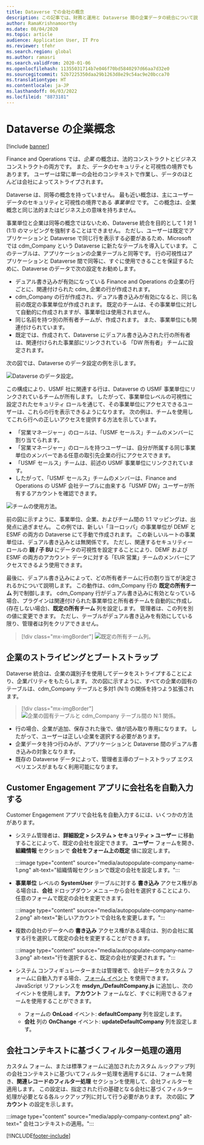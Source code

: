 ```yaml
---
title: Dataverse での会社の概念
description: この記事では、財務と運用と Dataverse 間の企業データの統合について説明します。
author: RamaKrishnamoorthy
ms.date: 08/04/2020
ms.topic: article
audience: Application User, IT Pro
ms.reviewer: tfehr
ms.search.region: global
ms.author: ramasri
ms.search.validFrom: 2020-01-06
ms.openlocfilehash: 11355031714b7e046f70bd5840297d66aa7d32e0
ms.sourcegitcommit: 52b7225350daa29b1263d8e29c54ac9e20bcca70
ms.translationtype: HT
ms.contentlocale: ja-JP
ms.lasthandoff: 06/03/2022
ms.locfileid: "8873181"
---
```

# <a name="company-concept-in-dataverse"></a>Dataverse の企業概念

[!include [banner](../../includes/banner.md)]




Finance and Operations では、*企業* の概念は、法的コンストラクトとビジネス コンストラクトの両方です。 また、データのセキュリティと可視性の境界でもあります。 ユーザーは常に単一の会社のコンテキストで作業し、データのほとんどは会社によってストライプされます。

Dataverse は、同等の概念を持っていません。 最も近い概念は、主にユーザー データのセキュリティと可視性の境界である *事業単位* です。 この概念は、企業概念と同じ法的またはビジネス上の意味を持ちません。

事業単位と企業は同等の概念ではないため、Dataverse 統合を目的として 1 対 1 (1:1) のマッピングを強制することはできません。 ただし、ユーザーは既定でアプリケーションと Dataverse で同じ行を表示する必要があるため、Microsoft では cdm\_Company という Dataverse に新たなテーブルを導入しています。 このテーブルは、アプリケーションの企業テーブルと同等です。 行の可視性はアプリケーションと Dataverse 間で同等に、すぐに使用できることを保証するために、Dataverse のデータで次の設定をお勧めします。

+ デュアル書き込みが有効になっている Finance and Operations の企業の行ごとに、関連付けられた cdm\_ 企業の行が作成されます。
+ cdm\_Company の行が作成され、デュアル書き込みが有効になると、同じ名前の既定の事業単位が作成されます。 既定のチームは、その事業単位に対して自動的に作成されますが、事業単位は使用されません。
+ 同じ名前を持つ別の所有者チームが、作成されます。 また、事業単位にも関連付けられています。
+ 既定では、作成されて、Dataverse にデュアル書き込みされた行の所有者は、関連付けられた事業部にリンクされている 「DW 所有者」 チームに設定されます。

次の図では、Dataverse のデータ設定の例を示します。

![Dataverse のデータ設定。](media/dual-write-company-1.png)

この構成により、USMF 社に関連する行は、Dataverse の USMF 事業単位にリンクされているチームが所有します。 したがって、事業単位レベルの可視性に設定されたセキュリティ ロールを通じて、その事業単位にアクセスできるユーザーは、これらの行を表示できるようになります。 次の例は、チームを使用してこれら行への正しいアクセスを提供する方法を示しています。

+ 「営業マネージャー」のロールは、「USMF セールス」チームのメンバーに割り当てられます。
+ 「営業マネージャー」のロールを持つユーザーは、自分が所属する同じ事業単位のメンバーである任意の取引先企業の行にアクセスできます。
+ 「USMF セールス」チームは、前述の USMF 事業単位にリンクされています。
+ したがって、「USMF セールス」チームのメンバーは、Finance and Operations の USMF 会社テーブルに由来する「USMF DW」ユーザーが所有するアカウントを確認できます。

![チームの使用方法。](media/dual-write-company-2.png)

前の図に示すように、事業単位、企業、およびチーム間の 1:1 マッピングは、出発点に過ぎません。 この例では、新しい「ヨーロッパ」の事業単位が DEMF と ESMF の両方の Dataverse にて手動で作成されます。 この新しいルートの事業単位は、デュアル書き込みとは無関係です。 ただし、関連するセキュリティー ロールの **親 / 子 BU** にデータの可視性を設定することにより、DEMF および ESMF の両方のアカウント データに対する「EUR 営業」チームのメンバーにアクセスできるよう使用できます。

最後に、デュアル書き込みによって、どの所有者チームに行の割り当てが決定されるかについて説明します。 この動作は、cdm\_Company 行の **既定の所有チーム** 列で制御します。 cdm\_Company 行がデュアル書き込みに有効となっている場合、プラグインは関連付けられた事業単位と所有者チームを自動的に作成し (存在しない場合)、**既定の所有チーム** 列を設定します。 管理者は、この列を別の値に変更できます。 ただし、テーブルがデュアル書き込みを有効にしている限り、管理者は列をクリアできません。

> [!div class="mx-imgBorder"]
![既定の所有チーム列。](media/dual-write-default-owning-team.jpg)

## <a name="company-striping-and-bootstrapping"></a>企業のストライピングとブートストラップ

Dataverse 統合は、企業の識別子を使用してデータをストライプすることにより、企業パリティをもたらします。 次の図に示すように、すべての企業の固有のテーブルは、cdm\_Company テーブルと多対1 (N:1) の関係を持つよう拡張されます。

> [!div class="mx-imgBorder"]
![企業の固有テーブルと cdm_Company テーブル間の N:1 関係。](media/dual-write-bootstrapping.png)

+ 行の場合、企業が追加、保存された後で、値が読み取り専用になります。 したがって、ユーザーは正しい企業を選択する必要があります。
+ 企業データを持つ行のみが、アプリケーションと Dataverse 間のデュアル書き込みの対象となります。
+ 既存の Dataverse データによって、管理者主導のブートストラップ エクスペリエンスがまもなく利用可能になります。


## <a name="autopopulate-company-name-in-customer-engagement-apps"></a>Customer Engagement アプリに会社名を自動入力する

Customer Engagement アプリで会社名を自動入力するには、いくつかの方法があります。

+ システム管理者は、**詳細設定 > システム > セキュリティ > ユーザー** に移動することによって、既定の会社を設定できます。 **ユーザー** フォームを開き、**組織情報** セクションで **会社をフォーム上の既定** 値に設定します。

    :::image type="content" source="media/autopopulate-company-name-1.png" alt-text="組織情報セクションで既定の会社を設定します。":::

+ **事業単位** レベルの **SystemUser** テーブルに対する **書き込み** アクセス権がある場合は、**会社** ドロップダウン メニューから会社を選択することにより、任意のフォームで既定の会社を変更できます。

    :::image type="content" source="media/autopopulate-company-name-2.png" alt-text="新しいアカウントで会社名を変更します。":::

+ 複数の会社のデータへの **書き込み** アクセス権がある場合は、別の会社に属する行を選択して既定の会社を変更することができます。

    :::image type="content" source="media/autopopulate-company-name-3.png" alt-text="行を選択すると、既定の会社が変更されます。":::

+ システム コンフィギュレーターまたは管理者で、会社データをカスタム フォームに自動入力する場合、[フォーム イベント](/powerapps/developer/model-driven-apps/clientapi/events-forms-grids) を使用できます。 JavaScript リファレンスを **msdyn_/DefaultCompany.js** に追加し、次のイベントを使用します。 **アカウント** フォームなど、すぐに利用できるフォームを使用することができます。

    + フォームの **OnLoad** イベント: **defaultCompany** 列を設定します。
    + **会社** 列の **OnChange** イベント: **updateDefaultCompany** 列を設定します。

## <a name="apply-filtering-based-on-the-company-context"></a>会社コンテキストに基づくフィルター処理の適用

カスタム フォーム、または標準フォームに追加されたカスタム ルックアップ列の会社コンテキストに基づいてフィルター処理を適用するには、フォームを開き、**関連レコードのフィルター処理** セクションを使用して、会社フィルターを適用します。 この設定は、指定された行の基礎となる会社に基づくフィルター処理が必要となる各ルックアップ列に対して行う必要があります。 次の図に **アカウント** の設定を示します。

:::image type="content" source="media/apply-company-context.png" alt-text=" 会社コンテキストの適用。":::



[!INCLUDE[footer-include](../../../../includes/footer-banner.md)]